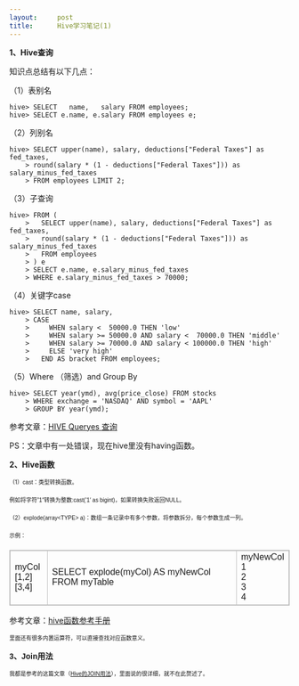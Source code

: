 ```yaml
---
layout:     post
title:      Hive学习笔记(1)
---
```

<div id="article_content" class="article_content clearfix csdn-tracking-statistics" data-pid="blog" data-mod="popu_307" data-dsm="post">
								            <link rel="stylesheet" href="https://csdnimg.cn/release/phoenix/template/css/ck_htmledit_views-f76675cdea.css">
						<div class="htmledit_views" id="content_views">
                
<p><span style="font-size:14px;"><strong>1、Hive查询</strong></span></p>
<p>知识点总结有以下几点：</p>
<p>（1）表别名</p>
<p></p>
<pre><code class="language-sql">hive&gt; SELECT   name,   salary FROM employees;
hive&gt; SELECT e.name, e.salary FROM employees e;</code></pre>（2）列别名
<p></p>
<p></p>
<pre><code class="language-sql">hive&gt; SELECT upper(name), salary, deductions["Federal Taxes"] as fed_taxes,
    &gt; round(salary * (1 - deductions["Federal Taxes"])) as salary_minus_fed_taxes
    &gt; FROM employees LIMIT 2;
</code></pre>（3）子查询
<p></p>
<p></p>
<pre><code class="language-sql">hive&gt; FROM (
    &gt;   SELECT upper(name), salary, deductions["Federal Taxes"] as fed_taxes,
    &gt;   round(salary * (1 - deductions["Federal Taxes"])) as salary_minus_fed_taxes
    &gt;   FROM employees
    &gt; ) e
    &gt; SELECT e.name, e.salary_minus_fed_taxes
    &gt; WHERE e.salary_minus_fed_taxes &gt; 70000;</code></pre>（4）关键字case
<p></p>
<p></p>
<pre><code class="language-sql">hive&gt; SELECT name, salary,
    &gt; CASE
    &gt;     WHEN salary &lt;  50000.0 THEN 'low'
    &gt;     WHEN salary &gt;= 50000.0 AND salary &lt;  70000.0 THEN 'middle'
    &gt;     WHEN salary &gt;= 70000.0 AND salary &lt; 100000.0 THEN 'high'
    &gt;     ELSE 'very high'
    &gt;   END AS bracket FROM employees;</code></pre>（5）Where （筛选）and Group By
<p></p>
<p></p>
<pre><code class="language-sql">hive&gt; SELECT year(ymd), avg(price_close) FROM stocks
    &gt; WHERE exchange = 'NASDAQ' AND symbol = 'AAPL'
    &gt; GROUP BY year(ymd);</code></pre>参考文章：<a href="http://blog.csdn.net/iquicksandi/article/details/8526492" rel="nofollow">HIVE Queryes 查询</a>
<p></p>
<p>PS：文章中有一处错误，现在hive里没有having函数。</p>
<p><span style="font-size:14px;"><strong>2、Hive函数</strong></span></p>
<p><span style="font-size:10px;">（1）<span style="font-family:Verdana, Helvetica, Arial;line-height:18px;">cast：类型转换函数。</span></span></p>
<p><span style="font-size:10px;"><span style="font-family:Verdana, Helvetica, Arial;line-height:18px;"><span style="font-family:Verdana, Helvetica, Arial;line-height:18px;">例如将字符”1″转换为整数:cast(’1′ as bigint)，如果转换失败返回NULL。</span></span></span></p>
<p><span style="font-size:10px;"></span><span style="font-family:Verdana, Helvetica, Arial;font-size:10px;"><span style="line-height:18px;">（2）<span style="font-family:Verdana, Helvetica, Arial;line-height:18px;">explode(array&lt;TYPE&gt; a)：<span style="font-family:Verdana, Helvetica, Arial;line-height:18px;">数组一条记录中有多个参数，将参数拆分，每个参数生成一列。</span></span></span></span></p>
<p><span style="font-family:Verdana, Helvetica, Arial;font-size:10px;"><span style="line-height:18px;"><span style="font-family:Verdana, Helvetica, Arial;line-height:18px;"><span style="font-family:Verdana, Helvetica, Arial;line-height:18px;">示例：</span></span></span></span></p>
<p><span style="font-family:Verdana, Helvetica, Arial;font-size:10px;"><span style="line-height:18px;"><span style="font-family:Verdana, Helvetica, Arial;line-height:18px;"></span></span></span>
</p><table style="border:1px solid #C0C0C0;border-collapse:collapse;font-family:verdana, Arial, helvetica, 'sans-seriff';"><tbody><tr><td style="font-family:Verdana, Helvetica, Arial;line-height:18px;border:1px solid #C0C0C0;border-collapse:collapse;">
myCol <br>
[1,2] <br>
[3,4]</td>
<td style="font-family:Verdana, Helvetica, Arial;line-height:18px;border:1px solid #C0C0C0;border-collapse:collapse;">
SELECT explode(myCol) AS myNewCol FROM myTable</td>
<td style="font-family:Verdana, Helvetica, Arial;line-height:18px;border:1px solid #C0C0C0;border-collapse:collapse;">
myNewCol<br>
1 <br>
2 <br>
3 <br>
4</td>
</tr></tbody></table>
参考文章：<a href="http://www.cnblogs.com/end/archive/2012/06/18/2553682.html" rel="nofollow">hive函数参考手册</a>
<p><span style="font-family:Verdana, Helvetica, Arial;font-size:10px;"><span style="line-height:18px;">里面还有很多内置运算符，可以直接查找对应函数意义。</span></span></p>
<p><span style="font-family:Verdana, Helvetica, Arial;font-size:14px;"><span style="line-height:18px;"><strong>3、Join用法</strong></span></span></p>
<p><span style="font-family:Verdana, Helvetica, Arial;font-size:10px;"><span style="line-height:18px;">我都是参考的这篇文章（<a href="http://yugouai.iteye.com/blog/1849395" rel="nofollow">Hive的JOIN用法</a>），里面说的很详细，就不在此赘述了。<br><br></span></span><br><br><br><br><br></p>
            </div>
                </div>
